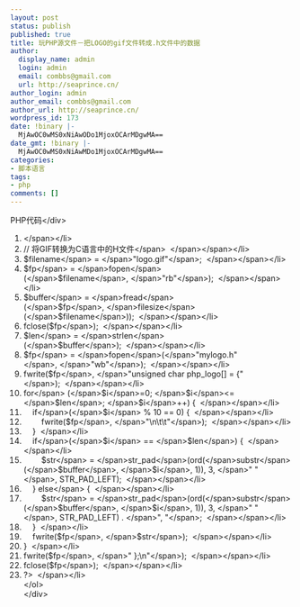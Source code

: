 ```yaml
---
layout: post
status: publish
published: true
title: 玩PHP源文件－把LOGO的gif文件转成.h文件中的数据
author:
  display_name: admin
  login: admin
  email: combbs@gmail.com
  url: http://seaprince.cn/
author_login: admin
author_email: combbs@gmail.com
author_url: http://seaprince.cn/
wordpress_id: 173
date: !binary |-
  MjAwOC0wMS0xNiAwODo1MjoxOCArMDgwMA==
date_gmt: !binary |-
  MjAwOC0wMS0xNiAwMDo1MjoxOCArMDgwMA==
categories:
- 脚本语言
tags:
- php
comments: []
---
```

<div class="codeText">
<div class="codeHead">PHP代码<&#47;div></p>
<ol class="dp-c" start="1">
<li class="alt"><span><span><?php&nbsp;&nbsp;<&#47;span><&#47;span><&#47;li>
<li class=""><span><span class="comment">&#47;&#47;&nbsp;将GIF转换为C语言中的H文件<&#47;span><span>&nbsp;&nbsp;<&#47;span><&#47;span><&#47;li>
<li class="alt"><span><span class="vars">$filename<&#47;span><span>&nbsp;=&nbsp;<&#47;span><span class="string">"logo.gif"<&#47;span><span>;&nbsp;&nbsp;<&#47;span><&#47;span><&#47;li>
<li class=""><span><span class="vars">$fp<&#47;span><span>&nbsp;=&nbsp;<&#47;span><span class="func">fopen<&#47;span><span>(<&#47;span><span class="vars">$filename<&#47;span><span>,&nbsp;<&#47;span><span class="string">"rb"<&#47;span><span>);&nbsp;&nbsp;<&#47;span><&#47;span><&#47;li>
<li class="alt"><span><span class="vars">$buffer<&#47;span><span>&nbsp;=&nbsp;<&#47;span><span class="func">fread<&#47;span><span>(<&#47;span><span class="vars">$fp<&#47;span><span>,&nbsp;<&#47;span><span class="func">filesize<&#47;span><span>(<&#47;span><span class="vars">$filename<&#47;span><span>));&nbsp;&nbsp;<&#47;span><&#47;span><&#47;li>
<li class=""><span>fclose(<span class="vars">$fp<&#47;span><span>);&nbsp;&nbsp;<&#47;span><&#47;span><&#47;li>
<li class="alt"><span><span class="vars">$len<&#47;span><span>&nbsp;=&nbsp;<&#47;span><span class="func">strlen<&#47;span><span>(<&#47;span><span class="vars">$buffer<&#47;span><span>);&nbsp;&nbsp;<&#47;span><&#47;span><&#47;li>
<li class=""><span><span class="vars">$fp<&#47;span><span>&nbsp;=&nbsp;<&#47;span><span class="func">fopen<&#47;span><span>(<&#47;span><span class="string">"mylogo.h"<&#47;span><span>,&nbsp;<&#47;span><span class="string">"wb"<&#47;span><span>);&nbsp;&nbsp;<&#47;span><&#47;span><&#47;li>
<li class="alt"><span>fwrite(<span class="vars">$fp<&#47;span><span>,&nbsp;<&#47;span><span class="string">"unsigned&nbsp;char&nbsp;php_logo[]&nbsp;=&nbsp;{"<&#47;span><span>);&nbsp;&nbsp;<&#47;span><&#47;span><&#47;li>
<li class=""><span><span class="keyword">for<&#47;span><span>&nbsp;(<&#47;span><span class="vars">$i<&#47;span><span>=0;&nbsp;<&#47;span><span class="vars">$i<&#47;span><span><=<&#47;span><span class="vars">$len<&#47;span><span>;&nbsp;<&#47;span><span class="vars">$i<&#47;span><span>++)&nbsp;{&nbsp;&nbsp;<&#47;span><&#47;span><&#47;li>
<li class="alt"><span>&nbsp;&nbsp;&nbsp;&nbsp;<span class="keyword">if<&#47;span><span>(<&#47;span><span class="vars">$i<&#47;span><span>&nbsp;%&nbsp;10&nbsp;==&nbsp;0)&nbsp;{&nbsp;&nbsp;<&#47;span><&#47;span><&#47;li>
<li class=""><span>&nbsp;&nbsp;&nbsp;&nbsp;&nbsp;&nbsp;&nbsp;&nbsp;fwrite(<span class="vars">$fp<&#47;span><span>,&nbsp;<&#47;span><span class="string">"\n\t\t"<&#47;span><span>);&nbsp;&nbsp;<&#47;span><&#47;span><&#47;li>
<li class="alt"><span>&nbsp;&nbsp;&nbsp;&nbsp;}&nbsp;&nbsp;<&#47;span><&#47;li>
<li class=""><span>&nbsp;&nbsp;&nbsp;&nbsp;<span class="keyword">if<&#47;span><span>(<&#47;span><span class="vars">$i<&#47;span><span>&nbsp;==&nbsp;<&#47;span><span class="vars">$len<&#47;span><span>)&nbsp;{&nbsp;&nbsp;<&#47;span><&#47;span><&#47;li>
<li class="alt"><span>&nbsp;&nbsp;&nbsp;&nbsp;&nbsp;&nbsp;&nbsp;&nbsp;<span class="vars">$str<&#47;span><span>&nbsp;=&nbsp;<&#47;span><span class="func">str_pad<&#47;span><span>(ord(<&#47;span><span class="func">substr<&#47;span><span>(<&#47;span><span class="vars">$buffer<&#47;span><span>,&nbsp;<&#47;span><span class="vars">$i<&#47;span><span>,&nbsp;1)),&nbsp;3,&nbsp;<&#47;span><span class="string">"&nbsp;"<&#47;span><span>,&nbsp;STR_PAD_LEFT);&nbsp;&nbsp;<&#47;span><&#47;span><&#47;li>
<li class=""><span>&nbsp;&nbsp;&nbsp;&nbsp;}&nbsp;<span class="keyword">else<&#47;span><span>&nbsp;{&nbsp;&nbsp;<&#47;span><&#47;span><&#47;li>
<li class="alt"><span>&nbsp;&nbsp;&nbsp;&nbsp;&nbsp;&nbsp;&nbsp;&nbsp;<span class="vars">$str<&#47;span><span>&nbsp;=&nbsp;<&#47;span><span class="func">str_pad<&#47;span><span>(ord(<&#47;span><span class="func">substr<&#47;span><span>(<&#47;span><span class="vars">$buffer<&#47;span><span>,&nbsp;<&#47;span><span class="vars">$i<&#47;span><span>,&nbsp;1)),&nbsp;3,&nbsp;<&#47;span><span class="string">"&nbsp;"<&#47;span><span>,&nbsp;STR_PAD_LEFT)&nbsp;.&nbsp;<&#47;span><span class="string">",&nbsp;"<&#47;span><span>;&nbsp;&nbsp;<&#47;span><&#47;span><&#47;li>
<li class=""><span>&nbsp;&nbsp;&nbsp;&nbsp;}&nbsp;&nbsp;<&#47;span><&#47;li>
<li class="alt"><span>&nbsp;&nbsp;&nbsp;&nbsp;fwrite(<span class="vars">$fp<&#47;span><span>,&nbsp;<&#47;span><span class="vars">$str<&#47;span><span>);&nbsp;&nbsp;<&#47;span><&#47;span><&#47;li>
<li class=""><span>}&nbsp;&nbsp;<&#47;span><&#47;li>
<li class="alt"><span>fwrite(<span class="vars">$fp<&#47;span><span>,&nbsp;<&#47;span><span class="string">"&nbsp;};\n"<&#47;span><span>);&nbsp;&nbsp;<&#47;span><&#47;span><&#47;li>
<li class=""><span>fclose(<span class="vars">$fp<&#47;span><span>);&nbsp;&nbsp;<&#47;span><&#47;span><&#47;li>
<li class="alt"><span>?>&nbsp;&nbsp;<&#47;span><&#47;li><br />
<&#47;ol><br />
<&#47;div></p>

